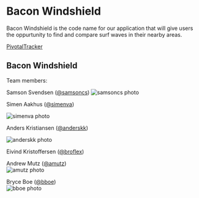 # Bacon Windshield

Bacon Windshield is the code name for our application that will give users the oppurtunity to find and compare surf waves in their
nearby areas.

[PivotalTracker](https://www.pivotaltracker.com/s/projects/1193860)

## Bacon Windshield

Team members:

Samson Svendsen ([@samsoncs](https://github.com/samsoncs))
![samsoncs photo](https://avatars2.githubusercontent.com/u/6703223?v=2&u=e08b9365cc0a8303786cf25035610951f88d6a6c&s=140)

Simen Aakhus ([@simenva](https://github.com/simenva))

![simenva photo](https://avatars2.githubusercontent.com/u/3829893?v=2&s=460)

Anders Kristiansen ([@anderskk](https://github.com/anderskk))

![anderskk photo](https://avatars2.githubusercontent.com/u/9067277?v=2&u=cd1a814abc9a477c379029d1c08d71cbb1bccaa0&s=140)

Eivind Kristoffersen ([@broflex](https://github.com/broflex))

Andrew Mutz ([@amutz](https://github.com/amutz))  
![amutz photo](https://avatars3.githubusercontent.com/u/919763?v=2&s=120)


Bryce Boe ([@bboe](https://github.com/bboe/))  
![bboe photo](https://avatars3.githubusercontent.com/u/48100?s=120)
